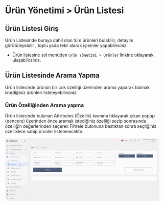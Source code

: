 # Ürün Yönetimi > Ürün Listesi

## Ürün Listesi Giriş

Ürün Listesinde buraya dahil olan tüm ürünleri bulabilir, detayını görütüleyebilir , toplu yada tekil olarak işlemler yapabilirsiniz.

* Ürün listesine sol menüden `Ürün Yönetimi > Ürünler` linkine tıklayarak ulaşabilirsiniz.

## Ürün Listesinde Arama Yapma

Ürün listesinde ürünün bir çok özelliği üzerinden arama yaparak bulmak istediğiniz ürünleri listeleyebilirsiniz.

### Ürün Özelliğinden Arama yapma 
Ürün listesinde bulunan Attributes (Özellik) kısmına tıklayarak çıkan popup (pencere) üzerinden önce aramak  istediğiniz özelliği seçip sonrasında özelliğin değerlerinden seçerek Filtrele butonuna bastıktan sonra seçtiğiniz özelliklere sahip ürünler listelenecektir.  
    
![screenshot](../../../m/hub/pim/hub_product_list_attribute_search.gif)
